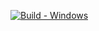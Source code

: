 [![Build - Windows](https://github.com/nevemlaci/SDLWrap2/actions/workflows/cmake-single-platform.yml/badge.svg)](https://github.com/nevemlaci/SDLWrap2/actions/workflows/cmake-single-platform.yml)
